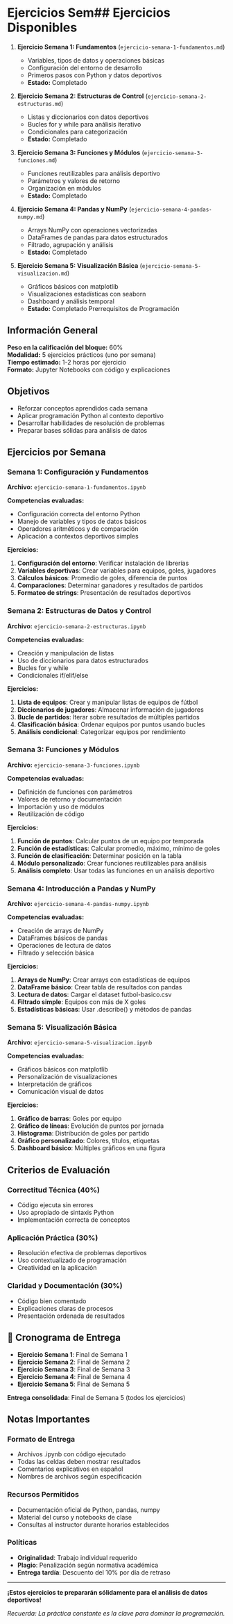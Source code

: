 # Ejercicios Sem## Ejercicios Disponibles

1. **Ejercicio Semana 1: Fundamentos** (`ejercicio-semana-1-fundamentos.md`)
   - Variables, tipos de datos y operaciones básicas
   - Configuración del entorno de desarrollo
   - Primeros pasos con Python y datos deportivos
   - **Estado:**  Completado

2. **Ejercicio Semana 2: Estructuras de Control** (`ejercicio-semana-2-estructuras.md`)
   - Listas y diccionarios con datos deportivos
   - Bucles for y while para análisis iterativo
   - Condicionales para categorización
   - **Estado:**  Completado

3. **Ejercicio Semana 3: Funciones y Módulos** (`ejercicio-semana-3-funciones.md`)
   - Funciones reutilizables para análisis deportivo
   - Parámetros y valores de retorno
   - Organización en módulos
   - **Estado:**  Completado

4. **Ejercicio Semana 4: Pandas y NumPy** (`ejercicio-semana-4-pandas-numpy.md`)
   - Arrays NumPy con operaciones vectorizadas
   - DataFrames de pandas para datos estructurados
   - Filtrado, agrupación y análisis
   - **Estado:**  Completado

5. **Ejercicio Semana 5: Visualización Básica** (`ejercicio-semana-5-visualizacion.md`)
   - Gráficos básicos con matplotlib
   - Visualizaciones estadísticas con seaborn
   - Dashboard y análisis temporal
   - **Estado:**  Completado Prerrequisitos de Programación

##  Información General

**Peso en la calificación del bloque:** 60%  
**Modalidad:** 5 ejercicios prácticos (uno por semana)  
**Tiempo estimado:** 1-2 horas por ejercicio  
**Formato:** Jupyter Notebooks con código y explicaciones

##  Objetivos

- Reforzar conceptos aprendidos cada semana
- Aplicar programación Python al contexto deportivo
- Desarrollar habilidades de resolución de problemas
- Preparar bases sólidas para análisis de datos

##  Ejercicios por Semana

### **Semana 1: Configuración y Fundamentos**
**Archivo:** `ejercicio-semana-1-fundamentos.ipynb`

**Competencias evaluadas:**
- Configuración correcta del entorno Python
- Manejo de variables y tipos de datos básicos
- Operadores aritméticos y de comparación
- Aplicación a contextos deportivos simples

**Ejercicios:**
1. **Configuración del entorno**: Verificar instalación de librerías
2. **Variables deportivas**: Crear variables para equipos, goles, jugadores
3. **Cálculos básicos**: Promedio de goles, diferencia de puntos
4. **Comparaciones**: Determinar ganadores y resultados de partidos
5. **Formateo de strings**: Presentación de resultados deportivos

### **Semana 2: Estructuras de Datos y Control**
**Archivo:** `ejercicio-semana-2-estructuras.ipynb`

**Competencias evaluadas:**
- Creación y manipulación de listas
- Uso de diccionarios para datos estructurados
- Bucles for y while
- Condicionales if/elif/else

**Ejercicios:**
1. **Lista de equipos**: Crear y manipular listas de equipos de fútbol
2. **Diccionarios de jugadores**: Almacenar información de jugadores
3. **Bucle de partidos**: Iterar sobre resultados de múltiples partidos
4. **Clasificación básica**: Ordenar equipos por puntos usando bucles
5. **Análisis condicional**: Categorizar equipos por rendimiento

### **Semana 3: Funciones y Módulos**
**Archivo:** `ejercicio-semana-3-funciones.ipynb`

**Competencias evaluadas:**
- Definición de funciones con parámetros
- Valores de retorno y documentación
- Importación y uso de módulos
- Reutilización de código

**Ejercicios:**
1. **Función de puntos**: Calcular puntos de un equipo por temporada
2. **Función de estadísticas**: Calcular promedio, máximo, mínimo de goles
3. **Función de clasificación**: Determinar posición en la tabla
4. **Módulo personalizado**: Crear funciones reutilizables para análisis
5. **Análisis completo**: Usar todas las funciones en un análisis deportivo

### **Semana 4: Introducción a Pandas y NumPy**
**Archivo:** `ejercicio-semana-4-pandas-numpy.ipynb`

**Competencias evaluadas:**
- Creación de arrays de NumPy
- DataFrames básicos de pandas
- Operaciones de lectura de datos
- Filtrado y selección básica

**Ejercicios:**
1. **Arrays de NumPy**: Crear arrays con estadísticas de equipos
2. **DataFrame básico**: Crear tabla de resultados con pandas
3. **Lectura de datos**: Cargar el dataset futbol-basico.csv
4. **Filtrado simple**: Equipos con más de X goles
5. **Estadísticas básicas**: Usar .describe() y métodos de pandas

### **Semana 5: Visualización Básica**
**Archivo:** `ejercicio-semana-5-visualizacion.ipynb`

**Competencias evaluadas:**
- Gráficos básicos con matplotlib
- Personalización de visualizaciones
- Interpretación de gráficos
- Comunicación visual de datos

**Ejercicios:**
1. **Gráfico de barras**: Goles por equipo
2. **Gráfico de líneas**: Evolución de puntos por jornada
3. **Histograma**: Distribución de goles por partido
4. **Gráfico personalizado**: Colores, títulos, etiquetas
5. **Dashboard básico**: Múltiples gráficos en una figura

##  Criterios de Evaluación

### **Correctitud Técnica (40%)**
- Código ejecuta sin errores
- Uso apropiado de sintaxis Python
- Implementación correcta de conceptos

### **Aplicación Práctica (30%)**
- Resolución efectiva de problemas deportivos
- Uso contextualizado de programación
- Creatividad en la aplicación

### **Claridad y Documentación (30%)**
- Código bien comentado
- Explicaciones claras de procesos
- Presentación ordenada de resultados

## 📅 Cronograma de Entrega

- **Ejercicio Semana 1**: Final de Semana 1
- **Ejercicio Semana 2**: Final de Semana 2  
- **Ejercicio Semana 3**: Final de Semana 3
- **Ejercicio Semana 4**: Final de Semana 4
- **Ejercicio Semana 5**: Final de Semana 5

**Entrega consolidada**: Final de Semana 5 (todos los ejercicios)

##  Notas Importantes

### **Formato de Entrega**
- Archivos .ipynb con código ejecutado
- Todas las celdas deben mostrar resultados
- Comentarios explicativos en español
- Nombres de archivos según especificación

### **Recursos Permitidos**
- Documentación oficial de Python, pandas, numpy
- Material del curso y notebooks de clase
- Consultas al instructor durante horarios establecidos

### **Políticas**
- **Originalidad**: Trabajo individual requerido
- **Plagio**: Penalización según normativa académica
- **Entrega tardía**: Descuento del 10% por día de retraso

---

**¡Estos ejercicios te prepararán sólidamente para el análisis de datos deportivos!** 

*Recuerda: La práctica constante es la clave para dominar la programación.*
